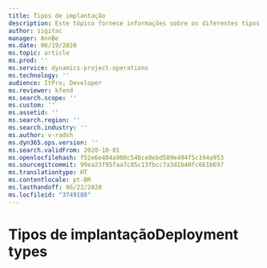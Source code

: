 ```yaml
---
title: Tipos de implantação
description: Este tópico fornece informações sobre os diferentes tipos de implantação de Operações do projeto e ajudar você a determinar qual é o correto para sua empresa.
author: sigitac
manager: AnnBe
ms.date: 06/19/2020
ms.topic: article
ms.prod: ''
ms.service: dynamics-project-operations
ms.technology: ''
audience: ItPro; Developer
ms.reviewer: kfend
ms.search.scope: ''
ms.custom: ''
ms.assetid: ''
ms.search.region: ''
ms.search.industry: ''
ms.author: v-radsh
ms.dyn365.ops.version: ''
ms.search.validFrom: 2020-10-01
ms.openlocfilehash: f52e6e404a908c546ce0ebd509e494f5c194a953
ms.sourcegitcommit: 99ea23f95faa7c85c13fbcc7a3d1b40fc661b697
ms.translationtype: HT
ms.contentlocale: pt-BR
ms.lasthandoff: 06/22/2020
ms.locfileid: "3749188"
---
```

# <a name="deployment-types"></a><span data-ttu-id="dc1a6-103">Tipos de implantação</span><span class="sxs-lookup"><span data-stu-id="dc1a6-103">Deployment types</span></span>

